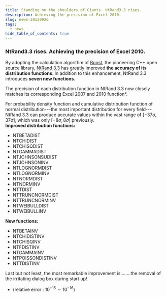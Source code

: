 ```yaml
---
title: Standing on the shoulders of Giants. NtRand3.3 rises.
description: Achieving the precision of Excel 2010.
slug: news-20120926
tags:
  - news
hide_table_of_contents: true
---
```


### NtRand3.3 rises. Achieving the precision of Excel 2010.

By adopting the calculation algorithm of [Boost](http://www.boost.org/), the pioneering C++ open source library, [NtRand 3.3](https://github.com/NumericalTechnologies/ntrand-xll/releases/tag/v3.3) has greatly improved **the accuracy of its distribution functions**. In addition to this enhancement, NtRand 3.3 introduces **seven new functions**.

The precision of each distribution function in NtRand 3.3 now closely matches its corresponding Excel 2007 and 2010 function\*.

For probability density function and cumulative distribution function of normal distribution---the most important distribution for every field---NtRand 3.3 can produce accurate values within the vast range of $[-37\sigma, 37\sigma]$, which was only $[-8\sigma, 8\sigma]$ previously.\
**Improved distribution functions:**

- NTBETADIST
- NTCHIDIST
- NTCHISQDIST
- NTGAMMADIST
- NTJOHNSONSUDIST
- NTJOHNSONINV
- NTLOGNORMDIST
- NTLOGNORMINV
- NTNORMDIST
- NTNORMINV
- NTTDIST
- NTTRUNCNORMDIST
- NTTRUNCNORMINV
- NTWEIBULLDIST
- NTWEIBULLINV

**New functions:**

- NTBETAINV
- NTCHIDISTINV
- NTCHISQINV
- NTFDISTINV
- NTGAMMAINV
- NTPOISSONDISTINV
- NTTDISTINV

Last but not least, the most remarkable improvement is .......the removal of the irritating dialog box during start up!

- (relative error : $10^{-15}\sim 10^{-16}$)
